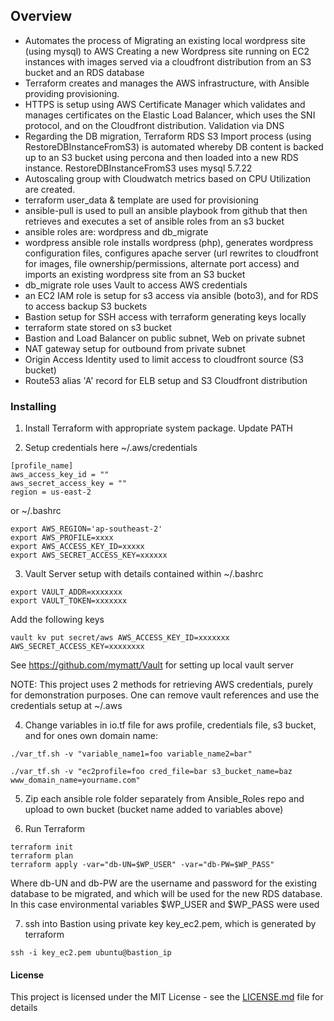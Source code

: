 ## Overview

- Automates the process of Migrating an existing local wordpress site (using mysql) to AWS Creating a new Wordpress site running on EC2 instances with images served via a cloudfront distribution from an S3 bucket and an RDS database
- Terraform creates and manages the AWS infrastructure, with Ansible providing provisioning.
- HTTPS is setup using AWS Certificate Manager which validates and manages certificates on the Elastic Load Balancer, which uses the SNI protocol, and on the Cloudfront distribution. Validation via DNS
- Regarding the DB migration, Terraform RDS S3 Import process (using RestoreDBInstanceFromS3) is automated whereby DB content is backed up to an S3 bucket using percona and then loaded into a new RDS instance. RestoreDBInstanceFromS3 uses mysql 5.7.22
- Autoscaling group with Cloudwatch metrics based on CPU Utilization are created.
- terraform user_data & template are used for provisioning
- ansible-pull is used to pull an ansible playbook from github that then retrieves and executes a set of ansible roles from an s3 bucket
- ansible roles are: wordpress and db_migrate
- wordpress ansible role installs wordpress (php), generates wordpress configuration files, configures apache server (url rewrites to cloudfront for images, file ownership/permissions, alternate port access) and imports an existing wordpress site from an S3 bucket
- db_migrate role uses Vault to access AWS credentials
- an EC2 IAM role is setup for s3 access via ansible (boto3), and for RDS to access backup S3 buckets
- Bastion setup for SSH access with terraform generating keys locally
- terraform state stored on s3 bucket
- Bastion and Load Balancer on public subnet, Web on private subnet
- NAT gateway setup for outbound from private subnet
- Origin Access Identity used to limit access to cloudfront source (S3 bucket)
- Route53 alias 'A' record for ELB setup and S3 Cloudfront distribution 


### Installing

1. Install Terraform with appropriate system package. Update PATH

2. Setup credentials here ~/.aws/credentials
```
[profile_name]
aws_access_key_id = ""
aws_secret_access_key = ""
region = us-east-2
```
or ~/.bashrc
```
export AWS_REGION='ap-southeast-2'
export AWS_PROFILE=xxxx
export AWS_ACCESS_KEY_ID=xxxxx
export AWS_SECRET_ACCESS_KEY=xxxxxx
```

3. Vault Server setup with details contained within ~/.bashrc
```
export VAULT_ADDR=xxxxxxx
export VAULT_TOKEN=xxxxxxx
```
Add the following keys
```
vault kv put secret/aws AWS_ACCESS_KEY_ID=xxxxxxx AWS_SECRET_ACCESS_KEY=xxxxxxxx
```

See https://github.com/mymatt/Vault for setting up local vault server

NOTE: This project uses 2 methods for retrieving AWS credentials, purely for demonstration purposes. One can remove vault references and use the credentials setup at ~/.aws

4. Change variables in io.tf file for aws profile, credentials file, s3 bucket, and for ones own domain name:
```
./var_tf.sh -v "variable_name1=foo variable_name2=bar"
```
```
./var_tf.sh -v "ec2profile=foo cred_file=bar s3_bucket_name=baz www_domain_name=yourname.com"
```

5. Zip each ansible role folder separately from Ansible_Roles repo and upload to own bucket (bucket name added to variables above)

6. Run Terraform
```
terraform init
terraform plan
terraform apply -var="db-UN=$WP_USER" -var="db-PW=$WP_PASS"
```
Where db-UN and db-PW are the username and password for the existing database to be migrated, and which will be used for the new RDS database. In this case environmental variables $WP_USER and $WP_PASS were used

7. ssh into Bastion using private key key_ec2.pem, which is generated by terraform
```
ssh -i key_ec2.pem ubuntu@bastion_ip
```
#### License

This project is licensed under the MIT License - see the [LICENSE.md](LICENSE.md) file for details
